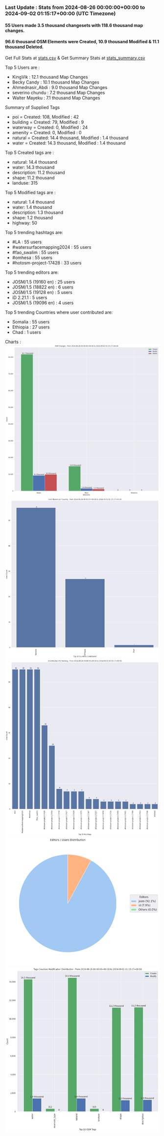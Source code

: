 ### Last Update : Stats from 2024-08-26 00:00:00+00:00 to 2024-09-02 01:15:17+00:00 (UTC Timezone)

#### 55 Users made 3.5 thousand changesets with 118.6 thousand map changes.
#### 96.6 thousand OSM Elements were Created, 10.9 thousand Modified & 11.1 thousand Deleted.
Get Full Stats at [stats.csv](/stats/watersurfacemapping/Daily/stats.csv)
 & Get Summary Stats at [stats_summary.csv](/stats/watersurfacemapping/Daily/stats_summary.csv)

Top 5 Users are : 
- KingVik : 12.1 thousand Map Changes
- Becky Candy : 10.1 thousand Map Changes
- Ahmednasir_Abdi : 9.0 thousand Map Changes
- severino chundu : 7.2 thousand Map Changes
- Walter Mayeku : 7.1 thousand Map Changes

Summary of Supplied Tags
- poi = Created: 108, Modified : 42
- building = Created: 79, Modified : 9
- waterway = Created: 0, Modified : 24
- amenity = Created: 0, Modified : 0
- natural = Created: 14.4 thousand, Modified : 1.4 thousand
- water = Created: 14.3 thousand, Modified : 1.4 thousand


Top 5 Created tags are :
- natural: 14.4 thousand
- water: 14.3 thousand
- description: 11.2 thousand
- shape: 11.2 thousand
- landuse: 315


Top 5 Modified tags are :
- natural: 1.4 thousand
- water: 1.4 thousand
- description: 1.3 thousand
- shape: 1.2 thousand
- highway: 50


Top 5 trending hashtags are:
- #LA : 55 users
- #watersurfacemapping2024 : 55 users
- #fao_swalim : 55 users
- #omhesa : 55 users
- #hotosm-project-17428 : 33 users


Top 5 trending editors are:
- JOSM/1.5 (19160 en) : 25 users
- JOSM/1.5 (18822 en) : 6 users
- JOSM/1.5 (19128 en) : 5 users
- iD 2.21.1 : 5 users
- JOSM/1.5 (19096 en) : 4 users


Top 5 trending Countries where user contributed are:
- Somalia : 55 users
- Ethiopia : 27 users
- Chad : 1 users


 Charts : 
![Alt text](./stats_osm_changes.png) 
![Alt text](./stats_users_per_country.png) 
![Alt text](./stats_users_per_hashtag.png) 
![Alt text](./stats_editors_pie_chart.png) 
![Alt text](./stats_tags.png) 
